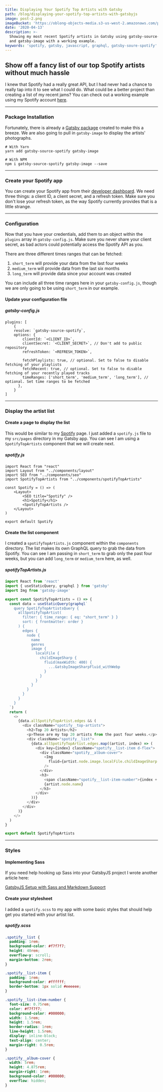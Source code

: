 ```yaml
---
title: Displaying Your Spotify Top Artists with Gatsby
path: /blog/displaying-your-spotify-top-artists-with-gatsbyjs
image: post-2.png
imageBucket: 'https://oblong-objects-media.s3-us-west-2.amazonaws.com/post-2.png'
date: '2020-04-13'
description: >-
  Showing my most recent Spotify artists in Gatsby using gatsby-source-spotify
  and gatsby-image with a working example.
keywords: 'spotify, gatsby, javascript, graphql, gatsby-soure-spotify'
---
```


## Show off a fancy list of our top Spotify artists without much hassle

I knew that Spotify had a really great API, but I had never had a chance to really tap into it to see what I could do. What could be a better project than creating a list of my recent jams? You can check out a working example using my Spotify account [here](/spotify).

---

### Package Installation

Fortunately, there is already a [Gatsby package](https://www.gatsbyjs.org/packages/gatsby-source-spotify/) created to make this a breeze. We are also going to pull in `gatsby-image` to display the artists' photographs.

```
# With Yarn
yarn add gatsby-source-spotify gatsby-image

# With NPM
npm i gatsby-source-spotify gatsby-image --save
```

---

### Create your Spotify app

You can create your Spotify app from their [developer dashboard](https://developer.spotify.com/dashboard). We need three things: a client ID, a client secret, and a refresh token. Make sure you don't lose your refresh token, as the way Spotify currently provides that is a little strange.

---

### Configuration

Now that you have your credentials, add them to an object within the `plugins` array in `gatsby-config.js`. Make sure you never share your client secret, as bad actors could potentially access the Spotify API as you.

There are three different times ranges that can be fetched:

1. `short_term` will provide your data from the last four weeks
2. `medium_term` will provide data from the last six months
3. `long_term` will provide data since your account was created

You can include all three time ranges here in your `gatsby-config.js`, though we are only going to be using `short_term` in our example.

#### Update your configuration file

##### gatsby-config.js

```
plugins: [
    {
    resolve: `gatsby-source-spotify`,
    options: {
        clientId: `<CLIENT_ID>`,
        clientSecret: `<CLIENT_SECRET>`, // Don't add to public repository
        refreshToken: `<REFRESH_TOKEN>`,

        fetchPlaylists: true, // optional. Set to false to disable fetching of your playlists
        fetchRecent: true, // optional. Set to false to disable fetching of your recently played tracks
        timeRanges: ['short_term', 'medium_term', 'long_term'], // optional. Set time ranges to be fetched
      },
    }
]
```

---

### Display the artist list

#### Create a page to display the list

This would be similar to my [Spotify](/spotify) page. I just added a `spotify.js` file to my `src/pages` directory in my Gatsby app. You can see I am using a `SpotifyTopArtists` component that we will create next.

##### spotify.js

```
import React from "react"
import Layout from "../components/layout"
import SEO from "../components/seo"
import SpotifyTopArtists from "../components/spotifyTopArtists"

const Spotify = () => (
    <Layout>
        <SEO title="Spotify" />
        <h1>Spotify</h1>
        <SpotifyTopArtists />
    </Layout>
)

export default Spotify

```

#### Create the list component

I created a `spotifyTopArtists.js` component within the `components` directory. The list makes its own GraphQL query to grab the data from Spotify. You can see I am passing in `short_term` to grab only the past four weeks, but you can add `long_term` or `medium_term` here, as well.

##### spotifyTopArtists.js

```javascript
import React from 'react'
import { useStaticQuery, graphql } from 'gatsby'
import Img from 'gatsby-image'

export const SpotifyTopArtists = () => {
  const data = useStaticQuery(graphql`
    query SpotifyTopArtistsQuery {
      allSpotifyTopArtist(
        filter: { time_range: { eq: "short_term" } }
        sort: { frontmatter: order }
      ) {
        edges {
          node {
            name
            genres
            image {
              localFile {
                childImageSharp {
                  fluid(maxWidth: 400) {
                    ...GatsbyImageSharpFluid_withWebp
                  }
                }
              }
            }
          }
        }
      }
    }
  `)
  return (
    <>
      {data.allSpotifyTopArtist.edges && (
        <div className="spotify__top-artists">
          <h2>Top 20 Artists</h2>
          <p>These are my top 20 artists from the past four weeks.</p>
          <div className="spotify__list">
            {data.allSpotifyTopArtist.edges.map((artist, index) => (
              <div key={index} className="spotify__list-item d-flex">
                <div className="spotify__album-cover">
                  <Img
                    fluid={artist.node.image.localFile.childImageSharp.fluid}
                  />
                </div>
                <h3>
                  <span className="spotify__list-item-number">{index + 1}</span>
                  {artist.node.name}
                </h3>
              </div>
            ))}
          </div>
        </div>
      )}
    </>
  )
}

export default SpotifyTopArtists
```

---

### Styles

#### Implementing Sass

If you need help hooking up Sass into your GatsbyJS project I wrote another article here:

[GatsbyJS Setup with Sass and Markdown Support](/blog/gatsbyjs-setup-with-sass-and-markdown-support)

#### Create your stylesheet

I added a `spotify.scss` to my app with some basic styles that should help get you started with your artist list.

##### spotify.scss

```scss
.spotify__list {
  padding: 1rem;
  background-color: #f7f7f7;
  height: 40rem;
  overflow-y: scroll;
  margin-bottom: 2rem;
}

.spotify__list-item {
  padding: 1rem;
  background-color: #ffffff;
  border-bottom: 1px solid #eeeeee;
}

.spotify__list-item-number {
  font-size: 0.75rem;
  color: #f7f7f7;
  background-color: #000000;
  width: 1.5rem;
  height: 1.5rem;
  border-radius: 1rem;
  line-height: 1.5rem;
  display: inline-block;
  text-align: center;
  margin-right: 0.5rem;
}

.spotify__album-cover {
  width: 5rem;
  height: 4.875rem;
  margin-right: 1rem;
  background-color: #000000;
  overflow: hidden;
}
```
